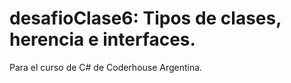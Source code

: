 # desafioClase6:  Tipos de clases, herencia e interfaces.

Para el curso de C# de Coderhouse Argentina.
